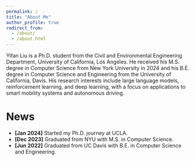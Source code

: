 ```yaml
---
permalink: /
title: "About Me"
author_profile: true
redirect_from: 
  - /about/
  - /about.html
---
```


Yifan Liu is a Ph.D. student from the Civil and Environmental Engineering Department, University of California, Los Angeles. He received his M.S. degree in Computer Science from New York University in 2024 and his B.E. degree in Computer Science and Engineering from the University of California, Davis. His research interests include large language models, reinforcement learning, and deep learning, with a focus on applications to smart mobility systems and autonomous driving.

# News
* **[Jan 2024]** Started my Ph.D. journey at UCLA.
* **[Dec 2023]** Graduated from NYU with M.S. in Computer Science.
* **[Jun 2022]** Graduated from UC Davis with B.E. in Computer Science and Engineering.


